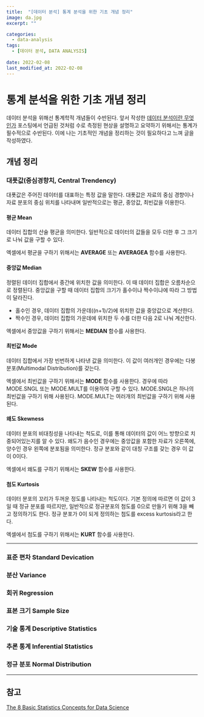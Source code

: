 ```yaml
---
title:  "[데이터 분석] 통계 분석을 위한 기초 개념 정리"
image: da.jpg
excerpt: ""

categories:
  - data-analysis
tags:
  - [데이터 분석, DATA ANALYSIS]
 
date: 2022-02-08
last_modified_at: 2022-02-08
---
```


# 통계 분석을 위한 기초 개념 정리

데이터 분석을 위해선 통계학적 개념들이 수반된다. 앞서 작성한 
[데이터 분석이란 무엇인가](https://junmipark.github.io/2022/02/07/%EB%8D%B0%EC%9D%B4%ED%84%B0-%EB%B6%84%EC%84%9D%EC%9D%B4%EB%9E%80-%EB%AC%B4%EC%97%87%EC%9D%B8%EA%B0%80/) 
포스팅에서 언급된 것처럼 수로 측정된 현상을 설명하고 요약하기 위해서는 통계가 필수적으로 수반된다. 이에 나는 기초적인 개념을 정리하는 것이 필요하다고 느껴 글을 작성하였다.

## 개념 정리

### 대푯값(중심경향치, Central Trendency)
대푯값은 주어진 데이터를 대표하는 특정 값을 말한다. 대푯값은 자료의 중심 경향이나 자료 분포의 중심 위치를 나타내며 일반적으로는 평균, 중앙값, 최빈값을 이용한다.

#### 평균 Mean
데이터 집합의 산술 평균을 의미한다. 일반적으로 데이터의 값들을 모두 더한 후 그 크기로 나눠 값을 구할 수 있다.

엑셀에서 평균을 구하기 위해서는 **AVERAGE** 또는 **AVERAGEA** 함수를 사용한다.

#### 중앙값 Median
정렬된 데이터 집합에서 중간에 위치한 값을 의미한다. 이 때 데이터 집합은 오름차순으로 정렬된다. 중앙값을 구할 때 데이터 집합의 크기가 홀수이냐 짝수이냐에 따라 그 방법이 달라진다.
- 홀수인 경우, 데이터 집합의 가운데((n+1)/2)에 위치한 값을 중앙값으로 계산한다.
- 짝수인 경우, 데이터 집합의 가운데에 위치한 두 수를 더한 다음 2로 나눠 계산한다.

엑셀에서 중앙값을 구하기 위해서는 **MEDIAN** 함수를 사용한다.

#### 최빈값 Mode
데이터 집합에서 가장 빈번하게 나타낸 값을 의미한다. 이 값이 여러개인 경우에는 다봉 분포(Multimodal Distribution)를 갖는다.

엑셀에서 최빈값을 구하기 위해서는 **MODE** 함수를 사용한다. 경우에 따라 MODE.SNGL 또는 MODE.MULT를 이용하여 구할 수 있다. 
MODE.SNGL은 하나의 최빈값을 구하기 위해 사용된다. MODE.MULT는 여러개의 최빈값을 구하기 위해 사용된다.

#### 왜도 Skewness
데이터 분포의 비대칭성을 나타내는 척도로, 이를 통해 데이터의 값이 어느 방향으로 치중되어있는지를 알 수 있다.
왜도가 음수인 경우에는 중앙값을 포함한 자료가 오른쪽에, 양수인 경우 왼쪽에 분포됨을 의미한다.
정규 분포와 같이 대칭 구조를 갖는 경우 이 값이 0이다.

엑셀에서 왜도를 구하기 위해서는 **SKEW** 함수를 사용한다.

#### 첨도 Kurtosis
데이터 분포의 꼬리가 두꺼운 정도를 나타내는 척도이다. 기본 정의에 따르면 이 값이 3일 때 정규 분포를 따르지만, 일반적으로 정규분포의 첨도를 0으로 만들기 위해 3을 빼고 정의하기도 한다.
정규 분포가 0이 되게 정의하는 첨도를 excess kurtosis라고 한다.


엑셀에서 첨도를 구하기 위해서는 **KURT** 함수를 사용한다.

---

### 표준 편차 Standard Devication
### 분산 Variance
### 회귀 Regression
### 표본 크기 Sample Size
### 기술 통계 Descriptive Statistics
### 추론 통계 Inferential Statistics
### 정규 분포 Normal Distribution

---

## 참고
[The 8 Basic Statistics Concepts for Data Science](https://www.kdnuggets.com/2020/06/8-basic-statistics-concepts.html)
